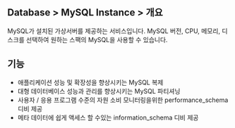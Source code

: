 ## Database > MySQL Instance > 개요
MySQL가 설치된 가상서버를 제공하는 서비스입니다. MySQL 버전, CPU, 메모리, 디스크를 선택하여 원하는 스팩의 MySQL을 사용할 수 있습니다.

## 기능

- 애플리케이션 성능 및 확장성을 향상시키는 MySQL 복제
- 대형 데이터베이스 성능과 관리를 향상시키는 MySQL 파티셔닝
- 사용자 / 응용 프로그램 수준의 자원 소비 모니터링을위한 performance_schema 디비 제공
- 메타 데이터에 쉽게 액세스 할 수있는 information_schema 디비 제공
